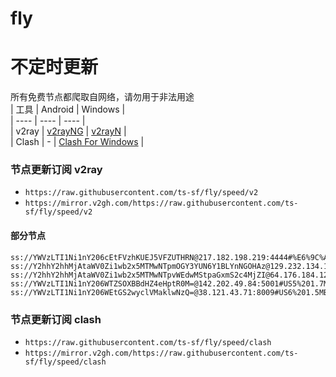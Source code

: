 # fly
# 不定时更新
所有免费节点都爬取自网络，请勿用于非法用途  
|  工具  | Android  | Windows  |  
|  ----  | ----   | ----  |  
| v2ray  | [v2rayNG](https://github.com/2dust/v2rayNG/releases) | [v2rayN](https://github.com/2dust/v2rayN/releases) |  
| Clash  | - | [Clash For Windows](https://github.com/2dust/clashN/releases) | 
  
### 节点更新订阅  v2ray
- `https://raw.githubusercontent.com/ts-sf/fly/speed/v2`  
- `https://mirror.v2gh.com/https://raw.githubusercontent.com/ts-sf/fly/speed/v2`  

#### 部分节点  
``` 
ss://YWVzLTI1Ni1nY206cEtFVzhKUEJ5VFZUTHRN@217.182.198.219:4444#%E6%9C%AA%E7%9F%A53%201.8MB%2Fs
ss://Y2hhY2hhMjAtaWV0Zi1wb2x5MTMwNTpmOGY3YUN6Y1BLYnNGOHAz@129.232.134.112:990#%E6%9C%AA%E7%9F%A55%20343.7KB%2Fs
ss://Y2hhY2hhMjAtaWV0Zi1wb2x5MTMwNTpvWEdwMStpaGxmS2c4MjZI@64.176.184.129:1866#%E6%9C%AA%E7%9F%A56%2011.4MB%2Fs
ss://YWVzLTI1Ni1nY206WTZSOXBBdHZ4eHptR0M=@142.202.49.84:5001#US5%201.7MB%2Fs
ss://YWVzLTI1Ni1nY206WEtGS2wyclVMaklwNzQ=@38.121.43.71:8009#US6%201.5MB%2Fs
```
### 节点更新订阅  clash
- `https://raw.githubusercontent.com/ts-sf/fly/speed/clash`  
- `https://mirror.v2gh.com/https://raw.githubusercontent.com/ts-sf/fly/speed/clash`  


